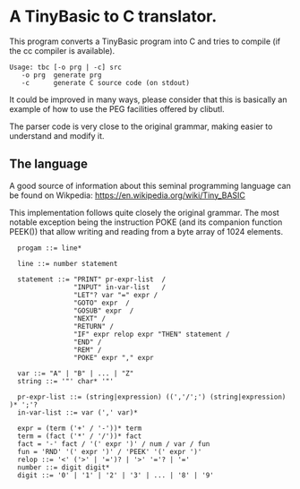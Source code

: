 # A TinyBasic to C translator.

This program converts a TinyBasic program into C and tries to compile (if the cc compiler
is available).

    Usage: tbc [-o prg | -c] src
       -o prg  generate prg
       -c      generate C source code (on stdout)

  It could be improved in many ways, please consider that this is basically an example of 
how to use the PEG facilities offered by clibutl.

  The parser code is very close to the original grammar, making easier to understand and
modify it.
       
## The language
  A good source of information about this seminal programming language can be found on 
Wikpedia:  https://en.wikipedia.org/wiki/Tiny_BASIC

  This implementation follows quite closely the original grammar. The most notable exception
being the instruction POKE (and its companion function PEEK()) that allow writing and reading
from a byte array of 1024 elements.
  
      progam ::= line*
       
      line ::= number statement
      
      statement ::= "PRINT" pr-expr-list  /
                    "INPUT" in-var-list   /
                    "LET"? var "=" expr /
                    "GOTO" expr  /
                    "GOSUB" expr  /
                    "NEXT" /
                    "RETURN" /
                    "IF" expr relop expr "THEN" statement /
                    "END" /
                    "REM" /
                    "POKE" expr "," expr 
      
      var ::= "A" | "B" | ... | "Z"
      string ::= '"' char* '"'
      
      pr-expr-list ::= (string|expression) ((','/';') (string|expression) )* ';'?
      in-var-list ::= var (',' var)*
      
      expr = (term ('+' / '-'))* term
      term = (fact ('*' / '/'))* fact
      fact = '-' fact / '(' expr ')' / num / var / fun
      fun = 'RND' '(' expr ')' / 'PEEK' '(' expr ')' 
      relop ::= '<' ('>' | '=')? | '>' '='? | '='
      number ::= digit digit*         
      digit ::= '0' | '1' | '2' | '3' | ... | '8' | '9'
       